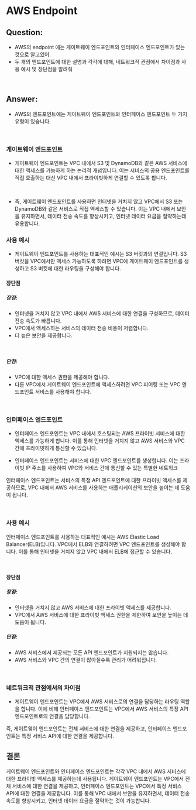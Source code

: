 # AWS Endpoint

## Question:

- AWS의 endpoint 에는 게이트웨이 엔드포인트와 인터페이스 엔드포인트가 있는 것으로 알고있어.
- 두 개의 엔드포인트에 대한 설명과 각각에 대해, 네트워크적 관점에서 차이점과 사용 예시 및 장단점을 알려줘

<br>

## Answer:

- AWS의 엔드포인트에는 게이트웨이 엔드포인트와 인터페이스 엔드포인트 두 가지 유형이 있습니다.

<br>

### 게이트웨이 엔드포인트

- 게이트웨이 엔드포인트는 VPC 내에서 S3 및 DynamoDB와 같은 AWS 서비스에 대한 액세스를 가능하게 하는 논리적 개념입니다. 이는 서비스의 공용 엔드포인트를 직접 호출하는 대신 VPC 내에서 프라이빗하게 연결할 수 있도록 합니다.

<br>

- 즉, 게이트웨이 엔드포인트를 사용하면 인터넷을 거치지 않고 VPC에서 S3 또는 DynamoDB와 같은 서비스로 직접 액세스할 수 있습니다. 이는 VPC 내에서 보안을 유지하면서, 데이터 전송 속도를 향상시키고, 인터넷 데이터 요금을 절약하는데 유용합니다.

### 사용 예시

- 게이트웨이 엔드포인트를 사용하는 대표적인 예시는 S3 버킷과의 연결입니다. S3 버킷을 VPC에서만 액세스 가능하도록 하려면 VPC에 게이트웨이 엔드포인트를 생성하고 S3 버킷에 대한 라우팅을 구성해야 합니다.

#### 장단점

##### 장점:

- 인터넷을 거치지 않고 VPC 내에서 AWS 서비스에 대한 연결을 구성하므로, 데이터 전송 속도가 빠릅니다.
- VPC에서 액세스하는 서비스의 데이터 전송 비용이 저렴합니다.
- 더 높은 보안을 제공합니다.

<br>

##### 단점:

- VPC에 대한 액세스 권한을 제공해야 합니다.
- 다른 VPC에서 게이트웨이 엔드포인트에 액세스하려면 VPC 피어링 또는 VPC 엔드포인트 서비스를 사용해야 합니다.

<br>

### 인터페이스 엔드포인트

- 인터페이스 엔드포인트는 VPC 내에서 호스팅되는 AWS 프라이빗 서비스에 대한 액세스를 가능하게 합니다. 이를 통해 인터넷을 거치지 않고 AWS 서비스와 VPC 간에 프라이빗하게 통신할 수 있습니다.

- 인터페이스 엔드포인트는 서비스에 대한 VPC 엔드포인트를 생성합니다. 이는 프라이빗 IP 주소를 사용하여 VPC와 서비스 간에 통신할 수 있는 특별한 네트워크

인터페이스 엔드포인트는 서비스의 특정 API 엔드포인트에 대한 프라이빗 액세스를 제공하므로, VPC 내에서 AWS 서비스를 사용하는 애플리케이션의 보안을 높이는 데 도움이 됩니다.

<br>

### 사용 예시
인터페이스 엔드포인트를 사용하는 대표적인 예시는 AWS Elastic Load Balancer(ELB)입니다. VPC에서 ELB와 연결하려면 VPC 엔드포인트를 생성해야 합니다. 이를 통해 인터넷을 거치지 않고 VPC 내에서 ELB에 접근할 수 있습니다.

<br>

#### 장단점

##### 장점:

- 인터넷을 거치지 않고 AWS 서비스에 대한 프라이빗 액세스를 제공합니다.
- VPC에서 AWS 서비스에 대한 프라이빗 액세스 권한을 제한하여 보안을 높이는 데 도움이 됩니다.

##### 단점:

- AWS 서비스에서 제공되는 모든 API 엔드포인트가 지원되지는 않습니다.
- AWS 서비스와 VPC 간의 연결이 많아질수록 관리가 어려워집니다.

<br>

### 네트워크적 관점에서의 차이점

- 게이트웨이 엔드포인트는 VPC에서 AWS 서비스로의 연결을 담당하는 라우팅 역할을 합니다. 이에 비해 인터페이스 엔드포인트는 VPC에서 AWS 서비스의 특정 API 엔드포인트로의 연결을 담당합니다.

즉, 게이트웨이 엔드포인트는 전체 서비스에 대한 연결을 제공하고, 인터페이스 엔드포인트는 특정 서비스 API에 대한 연결을 제공합니다.

## 결론
게이트웨이 엔드포인트와 인터페이스 엔드포인트는 각각 VPC 내에서 AWS 서비스에 대한 프라이빗 액세스를 제공하는데 사용됩니다. 게이트웨이 엔드포인트는 VPC에서 전체 서비스에 대한 연결을 제공하고, 인터페이스 엔드포인트는 VPC에서 특정 서비스 API에 대한 연결을 제공합니다. 이를 통해 VPC 내에서 보안을 유지하면서, 데이터 전송 속도를 향상시키고, 인터넷 데이터 요금을 절약하는 것이 가능합니다.